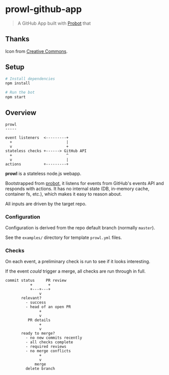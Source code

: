 # prowl-github-app

> A GitHub App built with [Probot](https://github.com/probot/probot) that

## Thanks

Icon from [Creative Commons](https://openclipart.org/detail/183951/cats-eye).

## Setup

```sh
# Install dependencies
npm install

# Run the bot
npm start
```

## Overview

```
prowl
-----

event listeners  <---------+
  +                        |
  v                        +
stateless checks +------> GitHub API
  +                        ^
  v                        |
actions          +---------+
```

**prowl** is a stateless node.js webapp.

Bootstrapped from [probot](https://github.com/probot/probot), it listens for events from GitHub's events API and responds with actions. It has no internal state (DB, in-memory cache, container fs, etc.), which makes it easy to reason about.

All inputs are driven by the target repo.

### Configuration

Configuration is derived from the repo default branch (normally `master`).

See the `examples/` directory for template `prowl.yml` files.

### Checks

On each event, a preliminary check is run to see if it looks interesting.

If the event _could_ trigger a merge, all checks are run through in full.

```
commit status     PR review
           +       +
           +---+---+
               v
       relevant?
         - success
         - head of an open PR
               +
               v
          PR details
               +
               v
       ready to merge?
         - no new commits recently
         - all checks complete
         - required reviews
         - no merge conflicts
               +
               v
             merge
         delete branch
```

